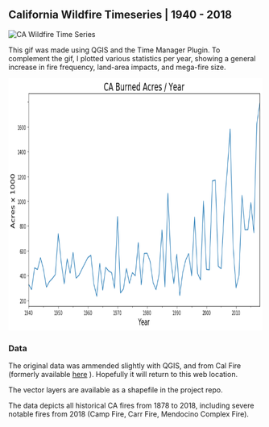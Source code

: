 ## California Wildfire Timeseries | 1940 - 2018
<img src="./assets/ca_wildfire.gif" alt="CA Wildfire Time Series" width="700" height="500">

This gif was made using QGIS and the Time Manager Plugin. To complement the gif, I plotted various statistics per year, showing a general increase in fire frequency, land-area impacts, and mega-fire size.

<img src="./assets/acres_per_year.png" alt="Acres Burned per year" width="600" height="500">

### Data
The original data was ammended slightly with QGIS, and from Cal Fire (formerly available [here](https://frap.fire.ca.gov/data/frapgisdata-sw-fireperimeters_download) ). Hopefully it will return to this web location.

The vector layers are available as a shapefile in the project repo.

The data depicts all historical CA fires from 1878 to 2018, including severe notable fires from 2018 (Camp Fire, Carr Fire, Mendocino Complex Fire).

